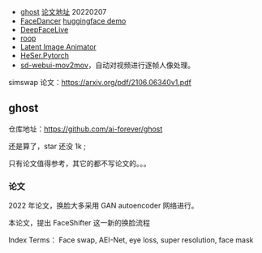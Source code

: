 



- [ghost](https://github.com/ai-forever/ghost) [论文地址](https://arxiv.org/pdf/2202.03046.pdf) 20220207
- [FaceDancer](https://github.com/felixrosberg/FaceDancer) [huggingface demo](https://huggingface.co/spaces/felixrosberg/face-swap)
- [DeepFaceLive](https://github.com/iperov/DeepFaceLive/tree/master)
- [roop](https://github.com/s0md3v/roop/tree/main/roop)
- [Latent Image Animator](https://github.com/wyhsirius/LIA)
- [HeSer.Pytorch](https://github.com/JackZhouSz/HeSer.Pytorch)
- [sd-webui-mov2mov](https://github.com/Scholar01/sd-webui-mov2mov)，自动对视频进行逐帧人像处理。



simswap 论文：https://arxiv.org/pdf/2106.06340v1.pdf


## ghost

仓库地址：https://github.com/ai-forever/ghost

还是算了，star 还没 1k ;

只有论文值得参考，其它的都不写论文的。。。


### 论文

2022 年论文，换脸大多采用 GAN autoencoder 网络进行。

本论文，提出 FaceShifter 这一新的换脸流程

Index Terms： Face swap, AEI-Net, eye loss, super resolution, face mask